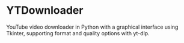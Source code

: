 # YTDownloader
YouTube video downloader in Python with a graphical interface using Tkinter, supporting format and quality options with yt-dlp.
